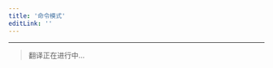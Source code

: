 ```yaml
---
title: '命令模式'
editLink: ''
---
```


<script setup>
import ArticleTitle from '../components/ArticleTitle.vue'
</script>

<article-title title="命令模式" sub="向管理器发送命令来执行任务的解耦方法" />

---

> 翻译正在进行中...
